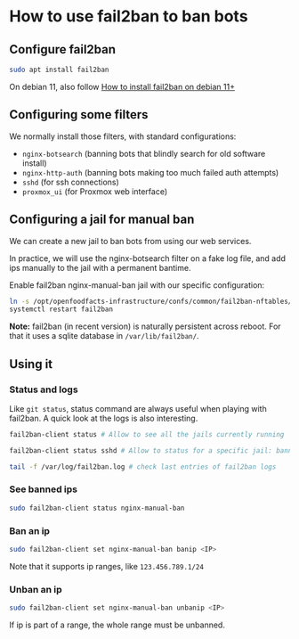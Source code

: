 # How to use fail2ban to ban bots

## Configure fail2ban

```bash
sudo apt install fail2ban
```

On debian 11, also follow [How to install fail2ban on debian 11+](./how-to-fail2ban-debian-11+.md)

## Configuring some filters

We normally install those filters, with standard configurations:

* `nginx-botsearch` (banning bots that blindly search for old software install)
* `nginx-http-auth` (banning bots making too much failed auth attempts)
* `sshd` (for ssh connections)
* `proxmox_ui` (for Proxmox web interface)

## Configuring a jail for manual ban

We can create a new jail to ban bots from using our web services.

In practice, we will use the nginx-botsearch filter on a fake log file,
and add ips manually to the jail with a permanent bantime.

Enable fail2ban nginx-manual-ban jail with our specific configuration:
```bash
ln -s /opt/openfoodfacts-infrastructure/confs/common/fail2ban-nftables/jail.d/nginx-manual-ban.local /etc/fail2ban/jail.d/
systemctl restart fail2ban
```

**Note:** fail2ban (in recent version) is naturally persistent across reboot. For that it uses a sqlite database in `/var/lib/fail2ban/`.


## Using it

### Status and logs

Like `git status`, status command are always useful when playing with fail2ban. A quick look at the logs is also interesting.

```bash
fail2ban-client status # Allow to see all the jails currently running

fail2ban-client status sshd # Allow to status for a specific jail: banned addresses, etc.

tail -f /var/log/fail2ban.log # check last entries of fail2ban logs
```

### See banned ips

```bash
sudo fail2ban-client status nginx-manual-ban
```

### Ban an ip

```bash
sudo fail2ban-client set nginx-manual-ban banip <IP>
```

Note that it supports ip ranges, like `123.456.789.1/24`

### Unban an ip
```bash
sudo fail2ban-client set nginx-manual-ban unbanip <IP>
```

If ip is part of a range, the whole range must be unbanned.
